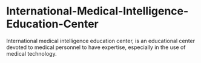 # International-Medical-Intelligence-Education-Center
International medical intelligence education center, is an educational center devoted to medical personnel to have expertise, especially in the use of medical technology.

